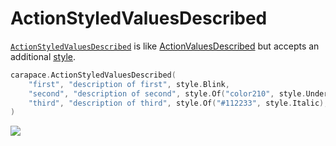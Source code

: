 # ActionStyledValuesDescribed

[`ActionStyledValuesDescribed`] is like [ActionValuesDescribed](./actionValuesDescribed.md) but accepts an additional [style](https://pkg.go.dev/github.com/rsteube/carapace/pkg/style).

```go
carapace.ActionStyledValuesDescribed(
	"first", "description of first", style.Blink,
	"second", "description of second", style.Of("color210", style.Underlined),
	"third", "description of third", style.Of("#112233", style.Italic),
)
```

![](./actionStyledValuesDescribed.cast)

[`ActionStyledValuesDescribed`]:https://pkg.go.dev/github.com/rsteube/carapace#ActionStyledValuesDescribed
